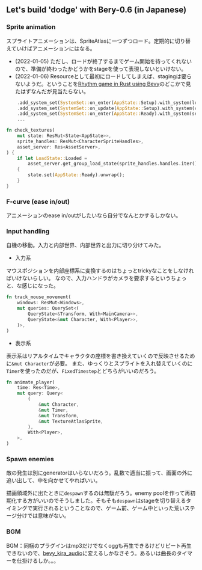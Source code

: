 ## Let's build 'dodge' with Bery-0.6 (in Japanese)

### Sprite animation

スプライトアニメーションは、SpriteAtlasに一つずつロード。定期的に切り替えていけばアニメーションにはなる。
- (2022-01-05) ただし、ロードが終了するまでゲーム開始を待ってくれないので、準備が終わったかどうかをstageを使って表現しないといけない。
- (2022-01-06) Resourceとして最初にロードしてしまえば、stagingは要らないようだ。ということを[Rhythm game in Rust using Bevy](https://caballerocoll.com/blog/bevy-rhythm-game/)のどこかで見たはずなんだが見当たらない。

```rust
    .add_system_set(SystemSet::on_enter(AppState::Setup).with_system(load_textures))
    .add_system_set(SystemSet::on_update(AppState::Setup).with_system(check_textures))
    .add_system_set(SystemSet::on_enter(AppState::Ready).with_system(setup_cammera))
    ...

fn check_textures(
    mut state: ResMut<State<AppState>>,
    sprite_handles: ResMut<CharacterSpriteHandles>,
    asset_server: Res<AssetServer>,
) {
    if let LoadState::Loaded =
        asset_server.get_group_load_state(sprite_handles.handles.iter().map(|handle| handle.id))
    {
        state.set(AppState::Ready).unwrap();
    }
}
```

### F-curve (ease in/out)

アニメーションのease in/outがしたいなら自分でなんとかするしかない。

### Input handling

自機の移動。入力と内部世界、内部世界と出力に切り分けてみた。

- 入力系

マウスポジションを内部座標系に変換するのはちょっとtrickyなことをしなければいけないらしい。
なので、入力ハンドラがカメラを要求するというちょっと、な感じになった。

```rust
fn track_mouse_movement(
    windows: ResMut<Windows>,
    mut queries: QuerySet<(
        QueryState<&Transform, With<MainCamera>>,
        QueryState<&mut Character, With<Player>>,
    )>,
)
```

- 表示系

表示系はリアルタイムでキャラクタの座標を書き換えていくので反映させるために`&mut Character`が必要。
また、ゆっくりとスプライトを入れ替えていくのに`Timer`を使ったのだが、`FixedTimestep`とどちらがいいのだろう。

```rust
fn animate_player(
    time: Res<Time>,
    mut query: Query<
        (
            &mut Character,
            &mut Timer,
            &mut Transform,
            &mut TextureAtlasSprite,
        ),
        With<Player>,
    >,
)
```

### Spawn enemies

敵の発生は別にgeneratorはいらないだろう。乱数で適当に振って、画面の外に追い出して、中を向かせてやればいい。

描画領域外に出たときに`despawn`するのは無駄だろう。enemy poolを作って再初期化する方がいいのでそうしました。そもそも`despawn`はstageを切り替えるタイミングで実行されるということなので、ゲーム前、ゲーム中といった荒いステージ分けでは意味がない。

### BGM

BGM：同梱のプラグインはmp3だけでなくoggも再生できるけどリピート再生できないので、[bevy_kira_audio](https://github.com/NiklasEi/bevy_kira_audio)に変えるしかなさそう。あるいは曲長のタイマーを仕掛けるしか。。。


